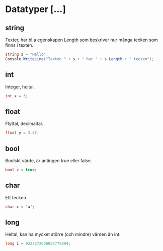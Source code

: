 # Datatyper \[…]

## string

Texter, har bl.a egenskapen Length som beskriver hur många tecken som finns i texten.

```csharp
string s = "Hello";
Console.WriteLine("Texten " + s + " har " + s.Length + " tecken");
```

## int

Integer, heltal.

```csharp
int x = 3;
```

## float

Flyttal, decimaltal.

```csharp
float y = 3.4f;
```

## bool

Boolskt värde, är antingen true eller false.

```csharp
bool z = true;
```

## char

Ett tecken.

```csharp
char c = 'ä';
```

## long

Heltal, kan ha mycket större (och mindre) värden än int.

```csharp
long i = 9223372036854775804; 
```

##
